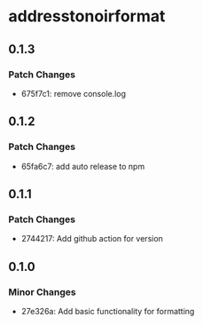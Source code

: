 # addresstonoirformat

## 0.1.3

### Patch Changes

- 675f7c1: remove console.log

## 0.1.2

### Patch Changes

- 65fa6c7: add auto release to npm

## 0.1.1

### Patch Changes

- 2744217: Add github action for version

## 0.1.0

### Minor Changes

- 27e326a: Add basic functionality for formatting
